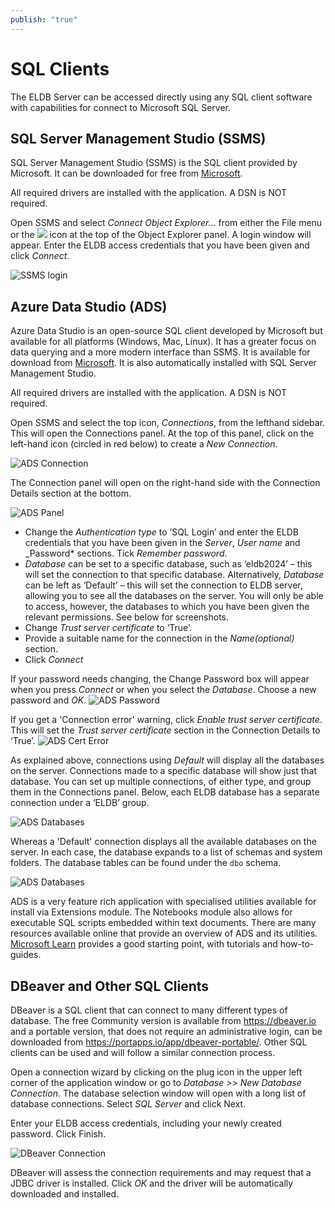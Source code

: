 ```yaml
---
publish: "true"
---
```

# SQL Clients

The ELDB Server can be accessed directly using any SQL client software with capabilities for connect to Microsoft SQL Server. 

## SQL Server Management Studio (SSMS)

SQL Server Management Studio (SSMS) is the SQL client provided by Microsoft. It can be downloaded for free from [Microsoft](<https://docs.microsoft.com/en-us/sql/ssms/download-sql-server-management-studio-ssms?view=sql-server-ver15>).

All required drivers are installed with the application. A DSN is NOT required.

Open SSMS and select *Connect Object Explorer…* from either the File menu or the ![](img/Connecting/SSMS_connection_button.png) icon at the top of the Object Explorer panel. A login window will appear. Enter the ELDB access credentials that you have been given and click *Connect*.

![SSMS login](img/Connecting/SSMS_login.png)

## Azure Data Studio (ADS)

Azure Data Studio is an open-source SQL client developed by Microsoft but available for all platforms (Windows, Mac, Linux). It has a greater focus on data querying and a more modern interface than SSMS. It is available for download from [Microsoft](<https://learn.microsoft.com/en-us/sql/azure-data-studio/download-azure-data-studio?view=sql-server-ver16&tabs=redhat-install%2Credhat-uninstall>). It is also automatically installed with SQL Server Management Studio.

All required drivers are installed with the application. A DSN is NOT required.

Open SSMS and select the top icon, *Connections*, from the lefthand sidebar. This will open the Connections panel. At the top of this panel, click on the left-hand icon (circled in red below) to create a *New Connection*.

![ADS Connection](img/Connecting/ADS_connection_SS.png)

The Connection panel will open on the right-hand side with the Connection Details section at the bottom.

![ADS Panel](img/Connecting/ADS_connection_panel.png)

- Change the *Authentication type* to ‘SQL Login’ and enter the ELDB credentials that you have been given in the *Server*, *User name* and _Password* sections. Tick *Remember password*.
- *Database* can be set to a specific database, such as ‘eldb2024’ – this will set the connection to that specific database. Alternatively, *Database* can be left as ‘Default’ – this will set the connection to ELDB server, allowing you to see all the databases on the server. You will only be able to access, however, the databases to which you have been given the relevant permissions. See below for screenshots.
- Change *Trust server certificate* to ‘True’.
- Provide a suitable name for the connection in the *Name(optional)* section.
- Click *Connect*

If your password needs changing, the Change Password box will appear when you press *Connect* or when you select the *Database*. Choose a new password and *OK*. 
![ADS Password](img/Connecting/ADS_password.png)

If you get a 'Connection error' warning, click *Enable trust server certificate*. This will set the *Trust server certificate* section in the Connection Details to ‘True’.
![ADS Cert Error](img/Connecting/ADS_trust_cert.png)
 
As explained above, connections using *Default* will display all the databases on the server. Connections made to a specific database will show just that database. You can set up multiple connections, of either type, and group them in the Connections panel. Below, each ELDB database has a separate connection under a ‘ELDB’ group.

![ADS Databases](img/Connecting/ADS_table_tree.png)

Whereas a 'Default' connection displays all the available databases on the server.  In each case, the database expands to a list of schemas and system folders. The database tables can be found under the `dbo` schema.

![ADS Databases](img/Connecting/ADS_db_tree.png)

ADS is a very feature rich application with specialised utilities available for install via Extensions module. The Notebooks module also allows for executable SQL scripts embedded within text documents. There are many resources available online that provide an overview of ADS and its utilities. [Microsoft Learn](<https://learn.microsoft.com/en-us/sql/azure-data-studio/what-is-azure-data-studio?view=sql-server-ver16>) provides a good starting point, with tutorials and how-to-guides. 

## DBeaver and Other SQL Clients

DBeaver is a SQL client that can connect to many different types of database. The free Community version is available from <https://dbeaver.io> and a portable version, that does not require an administrative login, can be downloaded from <https://portapps.io/app/dbeaver-portable/>. Other SQL clients can be used and will follow a similar connection process.

Open a connection wizard by clicking on the plug icon in the upper left corner of the application window or go to *Database >> New Database Connection*. The database selection window will open with a long list of database connections. Select *SQL Server* and click Next.

Enter your ELDB access credentials, including your newly created password. Click Finish.

![DBeaver Connection](img/Connecting/DBeaver_connection.png)

DBeaver will assess the connection requirements and may request that a JDBC driver is installed. Click *OK* and the driver will be automatically downloaded and installed.
